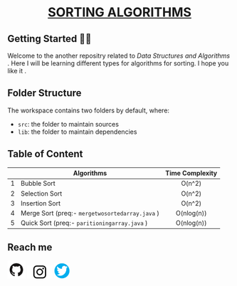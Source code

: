 
<h1 align = "center"> <u>SORTING ALGORITHMS</u> </h1>

## Getting Started 👋👋

Welcome to the another repositry related to *Data Structures and Algorithms* . Here I will be learning different types for algorithms for sorting. I hope you like it .

## Folder Structure

The workspace contains two folders by default, where:

- `src`: the folder to maintain sources
- `lib`: the folder to maintain dependencies



## Table of Content 
|  | Algorithms | Time Complexity |
| :--- | ---------- | :-------------: |
| 1 | Bubble Sort | O(n^2) |
| 2 | Selection Sort | O(n^2) |
| 3 | Insertion Sort | O(n^2) |
| 4 | Merge Sort (preq:- `mergetwosortedarray.java` ) | O(nlog(n)) |
| 5 | Quick Sort (preq:- `paritioningarray.java` ) | O(nlog(n)) |

## Reach me 
<a href="https://github.com/tusharjain01?tab=repositories"><img height="40" src="github2.png"></a>
<a href="https://www.instagram.com/itsmetusharjain/"><img height ="30" src= "Instagram.png"></a>
<a href="https://twitter.com/iamtusharjain1"><img height = "35" src="Twitter.png"></a> 



